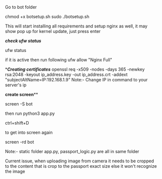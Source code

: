 
Go to bot folder

chmod +x botsetup.sh
sudo ./botsetup.sh

This will start installing all requirements and setup nginx as well, it may show pop up for
kernel update, just press enter


*****check ufw status*****

ufw status

if it is active then run following
ufw allow "Nginx Full"

********Creating certificates*******
openssl req -x509 -nodes -days 365 -newkey rsa:2048 -keyout ip_address.key -out ip_address.crt -addext "subjectAltName=IP:192.168.1.9"
Note:- Change IP in command to your server's ip

********create screen**********

screen -S bot

then run python3 app.py

ctrl+shift+D

to get into screen again 

screen -rd bot


Note:- static folder app.py, passport_logic.py are all in same folder

Current issue, when uploading image from camera it needs to be cropped to the content that is
crop to the passport exact size else it won't recognize the image
